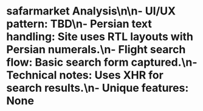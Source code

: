 # safarmarket Analysis\n\n- **UI/UX pattern:** TBD\n- **Persian text handling:** Site uses RTL layouts with Persian numerals.\n- **Flight search flow:** Basic search form captured.\n- **Technical notes:** Uses XHR for search results.\n- **Unique features:** None
